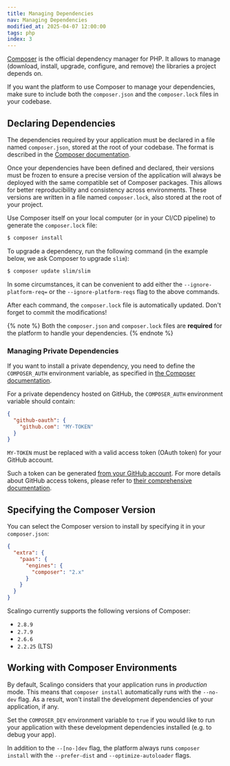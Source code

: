 ```yaml
---
title: Managing Dependencies
nav: Managing Dependencies
modified_at: 2025-04-07 12:00:00
tags: php
index: 3
---
```


[Composer](https://getcomposer.org) is the official dependency manager for PHP.
It allows to manage (download, install, upgrade, configure, and remove) the
libraries a project depends on.

If you want the platform to use Composer to manage your dependencies, make sure
to include both the `composer.json` and the `composer.lock` files in your
codebase.

## Declaring Dependencies

The dependencies required by your application must be declared in a file named
`composer.json`, stored at the root of your codebase. The format is described
in the [Composer documentation](https://getcomposer.org/doc/01-basic-usage.md).

Once your dependencies have been defined and declared, their versions must be
frozen to ensure a precise version of the application will always be deployed
with the same compatible set of Composer packages. This allows for better
reproducibility and consistency across environments. These versions are written
in a file named `composer.lock`, also stored at the root of your project.

Use Composer itself on your local computer (or in your CI/CD pipeline) to
generate the `composer.lock` file:

```bash
$ composer install
```

To upgrade a dependency, run the following command (in the example below, we
ask Composer to upgrade `slim`):

```bash
$ composer update slim/slim
```

In some circumstances, it can be convenient to add either the
`--ignore-platform-req=` or the `--ignore-platform-reqs` flag to the above
commands.

After each command, the `composer.lock` file is automatically updated. Don't
forget to commit the modifications!

{% note %}
    Both the `composer.json` and `composer.lock` files are **required** for the
    platform to handle your dependencies.
{% endnote %}

### Managing Private Dependencies

If you want to install a private dependency, you need to define the
`COMPOSER_AUTH` environment variable, as specified in
[the Composer documentation](https://getcomposer.org/doc/03-cli.md#composer-auth).

For a private dependency hosted on GitHub, the `COMPOSER_AUTH` environment
variable should contain:

```json
{
  "github-oauth": {
    "github.com": "MY-TOKEN"
  }
}
```

`MY-TOKEN` must be replaced with a valid access token (OAuth token) for your
GitHub account.

Such a token can be generated [from your GitHub account](https://github.com/settings/tokens).
For more details about GitHub access tokens, please refer to [their
comprehensive documentation](https://docs.github.com/en/authentication/keeping-your-account-and-data-secure/managing-your-personal-access-tokens).

## Specifying the Composer Version

You can select the Composer version to install by specifying it in your
`composer.json`:

```json
{
  "extra": {
    "paas": {
      "engines": {
        "composer": "2.x"
      }
    }
  }
}
```

Scalingo currently supports the following versions of Composer:

- `2.8.9`
- `2.7.9`
- `2.6.6`
- `2.2.25` (LTS)

## Working with Composer Environments

By default, Scalingo considers that your application runs in *production* mode.
This means that `composer install` automatically runs with the `--no-dev` flag.
As a result, won't install the development dependencies of your application, if
any.

Set the `COMPOSER_DEV` environment variable to `true` if you would like to run your application with these
development dependencies installed (e.g. to debug your app).

In addition to the `--[no-]dev` flag, the platform always runs
`composer install` with the `--prefer-dist` and `--optimize-autoloader` flags.

